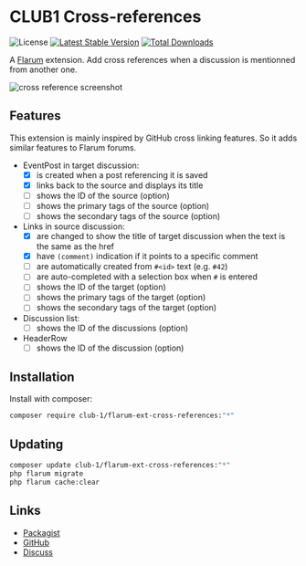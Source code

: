 # CLUB1 Cross-references

![License](https://img.shields.io/badge/license-AGPL--3.0--or--later-blue) [![Latest Stable Version](https://img.shields.io/packagist/v/club-1/flarum-ext-cross-references.svg)](https://packagist.org/packages/club-1/flarum-ext-cross-references) [![Total Downloads](https://img.shields.io/packagist/dt/club-1/flarum-ext-cross-references.svg)](https://packagist.org/packages/club-1/flarum-ext-cross-references)

A [Flarum](http://flarum.org) extension. Add cross references when a discussion is mentionned from another one.

![cross reference screenshot](https://static.club1.fr/nicolas/flarum-ext-cross-references.png)

## Features

This extension is mainly inspired by GitHub cross linking features.
So it adds similar features to Flarum forums.

- EventPost in target discussion:
  - [x] is created when a post referencing it is saved
  - [x] links back to the source and displays its title
  - [ ] shows the ID of the source (option)
  - [ ] shows the primary tags of the source (option)
  - [ ] shows the secondary tags of the source (option)
- Links in source discussion:
  - [x] are changed to show the title of target discussion when the text is the same as the href
  - [x] have `(comment)` indication if it points to a specific comment
  - [ ] are automatically created from `#<id>` text (e.g. `#42`)
  - [ ] are auto-completed with a selection box when `#` is entered
  - [ ] shows the ID of the target (option)
  - [ ] shows the primary tags of the target (option)
  - [ ] shows the secondary tags of the target (option)
- Discussion list:
  - [ ] shows the ID of the discussions (option)
- HeaderRow
  - [ ] shows the ID of the discussion (option)

## Installation

Install with composer:

```sh
composer require club-1/flarum-ext-cross-references:"*"
```

## Updating

```sh
composer update club-1/flarum-ext-cross-references:"*"
php flarum migrate
php flarum cache:clear
```

## Links

- [Packagist](https://packagist.org/packages/club-1/flarum-ext-cross-references)
- [GitHub](https://github.com/club-1/flarum-ext-cross-references)
- [Discuss](https://discuss.flarum.org/d/32100)
